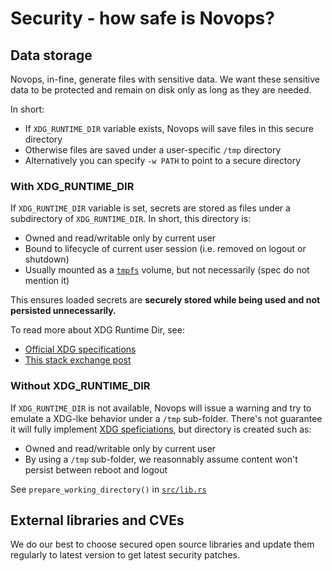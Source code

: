 # Security - how safe is Novops?

## Data storage

Novops, in-fine, generate files with sensitive data. We want these sensitive data to be protected and remain on disk only as long as they are needed. 

In short:
- If `XDG_RUNTIME_DIR` variable exists, Novops will save files in this secure directory
- Otherwise files are saved under a user-specific `/tmp` directory
- Alternatively you can specify `-w PATH` to point to a secure directory

### With XDG_RUNTIME_DIR

If `XDG_RUNTIME_DIR` variable is set, secrets are stored as files under a subdirectory of `XDG_RUNTIME_DIR`. In short, this directory is:
- Owned and read/writable only by current user
- Bound to lifecycle of current user session (i.e. removed on logout or shutdown)
- Usually mounted as a [`tmpfs`](https://www.kernel.org/doc/html/latest/filesystems/tmpfs.html) volume, but not necessarily (spec do not mention it)

This ensures loaded secrets are **securely stored while being used and not persisted unnecessarily.**

To read more about XDG Runtime Dir, see:

- [Official XDG specifications](https://specifications.freedesktop.org/basedir-spec/basedir-spec-latest.html)
- [This stack exchange post](https://askubuntu.com/questions/872792/what-is-xdg-runtime-dir)

### Without XDG_RUNTIME_DIR

If `XDG_RUNTIME_DIR` is not available, Novops will issue a warning and try to emulate a XDG-lke behavior under a `/tmp` sub-folder. There's not guarantee it will fully implement [XDG speficiations](https://specifications.freedesktop.org/basedir-spec/basedir-spec-latest.html), but directory is created such as:

- Owned and read/writable only by current user
- By using a `/tmp` sub-folder, we reasonnably assume content won't persist between reboot and logout

See `prepare_working_directory()` in [`src/lib.rs`](../src/lib.rs)

## External libraries and CVEs

We do our best to choose secured open source libraries and update them regularly to latest version to get latest security patches. 